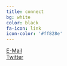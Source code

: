 ```yaml
---
title: connect
bg: white
color: black
fa-icon: link
icon-color: '#ff828e'
---
```


<div class="container text-center">
  <div class="row text-center">
    <div class="col-md-6">
      <div class="row">
        <div class="col-md-12 text-center">
          <a href="mailto:bestpuckin@gmail.com">
            <span class="fa-stack subtlecircle" style="font-size:100px; background:rgba(255,130,142,0.1)">
              <i class="fa fa-circle fa-stack-2x text-white"></i>
              <i class="fa far fa-envelope fa-stack-1x fa-dg"></i>
            </span>
          </a>
        </div>
      </div>
      <div class="row">
        <div class="col-md-12 text-center">
          <a href="mailto:bestpuckin@gmail.com">E-Mail</a>
        </div>
      </div>
    </div>
    <div class="col-md-6">
      <div class="row">
        <div class="col-md-12 text-center">
          <a href="https://twitter.com/bestpuckin" target="_blank">
            <span class="fa-stack subtlecircle" style="font-size:100px; background:rgb(29,161,242,0.1)">
              <i class="fa fa-circle fa-stack-2x text-white"></i>
              <i class="fa fa-twitter fa-stack-1x text-blue"></i>
            </span>
          </a>
        </div>
      </div>
      <div class="row">
        <div class="col-md-12 text-center">
          <a href="https://twitter.com/bestpuckin" target="_blank">Twitter</a>
        </div>
      </div>  
    </div>
  </div>
</div>
